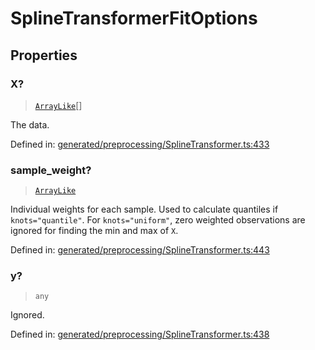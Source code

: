 # SplineTransformerFitOptions

## Properties

### X?

> [`ArrayLike`](../types/ArrayLike.md)[]

The data.

Defined in:  [generated/preprocessing/SplineTransformer.ts:433](https://github.com/transitive-bullshit/scikit-learn-ts/blob/b59c1ff/packages/sklearn/src/generated/preprocessing/SplineTransformer.ts#L433)

### sample\_weight?

> [`ArrayLike`](../types/ArrayLike.md)

Individual weights for each sample. Used to calculate quantiles if `knots="quantile"`. For `knots="uniform"`, zero weighted observations are ignored for finding the min and max of `X`.

Defined in:  [generated/preprocessing/SplineTransformer.ts:443](https://github.com/transitive-bullshit/scikit-learn-ts/blob/b59c1ff/packages/sklearn/src/generated/preprocessing/SplineTransformer.ts#L443)

### y?

> `any`

Ignored.

Defined in:  [generated/preprocessing/SplineTransformer.ts:438](https://github.com/transitive-bullshit/scikit-learn-ts/blob/b59c1ff/packages/sklearn/src/generated/preprocessing/SplineTransformer.ts#L438)
